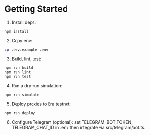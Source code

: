 # Getting Started

1. Install deps:

```bash
npm install
```

2. Copy env:

```bash
cp .env.example .env
```

3. Build, lint, test:

```bash
npm run build
npm run lint
npm run test
```

4. Run a dry-run simulation:

```bash
npm run simulate
```

5. Deploy proxies to Era testnet:

```bash
npm run deploy
```

6. Configure Telegram (optional): set TELEGRAM_BOT_TOKEN, TELEGRAM_CHAT_ID in .env then integrate via src/telegram/bot.ts.
